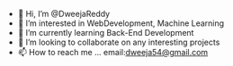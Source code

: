 - 👋 Hi, I’m @DweejaReddy
- 👀 I’m interested in WebDevelopment, Machine Learning
- 🌱 I’m currently learning Back-End Development
- 💞️ I’m looking to collaborate on any interesting projects
- 📫 How to reach me ... email:dweeja54@gmail.com

<!---
DweejaReddy/DweejaReddy is a ✨ special ✨ repository because its `README.md` (this file) appears on your GitHub profile.
You can click the Preview link to take a look at your changes.
--->
